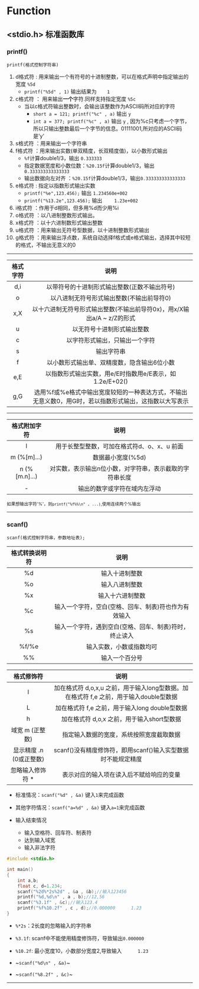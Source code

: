 # Function

## <stdio.h> 标准函数库

### printf()

`printf(格式控制字符串)`

1. d格式符 : 用来输出一个有符号的十进制整数，可以在格式声明中指定输出的宽度 `%5d`
    * `printf("%5d" , 1)` 输出结果为`    1`
2. c格式符 ： 用来输出**一个**字符.同样支持指定宽度 `%5c`
    * 当以c格式符输出整数时，会输出该整数作为ASCII码所对应的字符
        * `short a = 121; printf("%c" , a)` 输出 `y`
        * `int a = 377; printf("%c" , a)` 输出 `y` , 因为%c只考虑一个字节，所以只输出整数最后一个字节的信息。01111001,所对应的ASCII码是'y'
3. s格式符 ：用来输出一个字符串
4. f格式符 ：用来输出实数(单双精度，长双精度值)，以小数形式输出
    * `%f`计算double1/3，输出 `0.333333`
    * 指定数据宽度和小数位数：`%20.15f`计算double1/3，输出`   0.333333333333333`
    * 输出数据向左对齐 ：`%20.15f`计算double1/3，输出`0.333333333333333   `
5. e格式符 : 指定以指数形式输出实数
    * `printf("%e",123.456);` 输出 `1.234560e+002`
    * `printf("%13.2e",123.456);` 输出 `    1.23e+002`
6. i格式符 ：作用于d相同，但多用%d而少用%i
7. o格式符 ：以八进制整数形式输出。
8. x格式符 ：以十六进制数形式输出整数
9. u格式符 ：用来输出无符号型数据，以十进制整数形式输出
10. g格式符 ：用来输出浮点数，系统自动选择f格式或e格式输出，选择其中较短的格式，不输出无意义的0

---

|格式字符|说明|
|:-------:|:-------:|
|d,i|以带符号的十进制形式输出整数(正数不输出符号)|
|o|以八进制无符号形式输出整数(不输出前导符0)|
|x,X|以十六进制无符号形式输出整数(不输出前导符0x)，用x/X输出a/A ~ z/Z的形式|
|u|以无符号十进制形式输出整数|
|c|以字符形式输出，只输出一个字符|
|s|输出字符串|
|f|以小数形式输出单、双精度数，隐含输出6位小数|
|e,E|以指数形式输出实数，用e/E时指数用e/E表示，如1.2e/E+02()|
|g,G|选用%f或%e格式中输出宽度较短的一种表达方式，不输出无意义数0，用G时，若以指数形式输出，这指数以大写表示|

---

|格式附加字符|说明|
|:-------:|:-------:|
|l|用于长整型整数，可加在格式符d、o、x、u 前面|
|m (%[m]...)|数据最小宽度(%5d)|
|n (%[m.n]...)|对实数，表示输出n位小数，对字符串，表示截取的字符串长度|
|-|输出的数字或字符在域内左浮动|

<small>如果想输出字符'%'，则`printf("%f%%\n" , ...)`,使用连续两个%输出</small>

---

### scanf()

`scanf(格式控制字符串，参数地址表);`

|格式转换说明符|说明|
|:-------:|:-------:|
|%d|输入十进制整数|
|%o|输入八进制整数|
|%x|输入十六进制整数|
|%c|输入一个字符，空白(空格、回车、制表)符也作为有效输入|
|%s|输入一个字符，遇到空白(空格、回车、制表)符时，终止读入|
|%f/%e|输入实数，小数或指数均可|
|%%|输入一个百分号|

|格式修饰符|说明|
|:-------:|:-------:|
|l|加在格式符 d,o,x,u 之前，用于输入long型数据。加在格式符 f,e 之前，用于输入double型数据|
|L|加在格式符 f,e 之前，用于输入long double型数据|
|h|加在格式符 d,o,x 之前，用于输入short型数据|
|域宽 m (正整数)|指定输入数据的宽度，系统按照宽度截取数据|
|显示精度 .n (0或正整数)|scanf()没有精度修饰符，即用scanf()输入实型数据时不能规定精度|
|忽略输入修饰符 *|表示对应的输入项在读入后不赋给响应的变量|

* 标准情况：`scanf("%d" , &a)` 键入`1`来完成函数
* 其他字符情况：`scanf("a=%d" , &a)` 键入`a=1`来完成函数

* 输入结束情况
    * 输入空格符、回车符、制表符
    * 达到输入域宽
    * 输入非法字符

```c
#include <stdio.h>

int main()
{
    int a,b;
    float c, d=1.234;
    scanf("%2d%*2s%2d" , &a , &b);//输入123456
    printf("%d,%d\n" , a , b);//12,56
    scanf("%3.1f" , &c);//输入123.4
    printf("%f%10.2f" , c , d);//0.000000      1.23
}
```

* `%*2s`：2长度的忽略输入的字符串
* `%3.1f`: scanf中不能使用精度修饰符，导致输出`0.000000`
* `%10.2f`: 最小宽度10，小数部分宽度2,导致输入`      1.23`

* ~`scanf("%d\n" , &a)`~
* ~`scanf("%8.2f" , &c)`~

---
